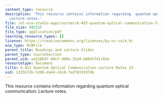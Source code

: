 ```yaml
---
content_type: resource
description: 'This resource contains information regarding  quantum optical communication:
  Lecture notes.'
file: /ol-ocw-studio-app/courses/6-453-quantum-optical-communication-fall-2016/1335b72b5208da44c6c8fad7831937db_MIT6_453F16_Lect23.pdf
file_size: 491515
file_type: application/pdf
learning_resource_types: []
license: https://creativecommons.org/licenses/by-nc-sa/4.0/
ocw_type: OCWFile
parent_title: Readings and Lecture Slides
parent_type: CourseSection
parent_uid: ea318bd7-40cf-dd0a-35a9-b8841f41c03e
resourcetype: Document
title: 6.453 Quantum Optical Communication Lecture Notes 23
uid: 1335b72b-5208-da44-c6c8-fad7831937db
---
```

This resource contains information regarding  quantum optical communication: Lecture notes.